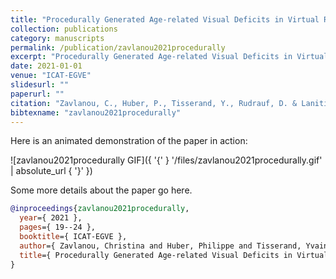 ```yaml
---
title: "Procedurally Generated Age-related Visual Deficits in Virtual Reality Environments."
collection: publications
category: manuscripts
permalink: /publication/zavlanou2021procedurally
excerpt: "Procedurally Generated Age-related Visual Deficits in Virtual Reality Environments."
date: 2021-01-01
venue: "ICAT-EGVE"
slidesurl: ""
paperurl: ""
citation: "Zavlanou, C., Huber, P., Tisserand, Y., Rudrauf, D. & Lanitis, A. (2021). "Procedurally Generated Age-related Visual Deficits in Virtual Reality Environments.." ICAT-EGVE. 19--24."
bibtexname: "zavlanou2021procedurally"
---
```


Here is an animated demonstration of the paper in action:

![zavlanou2021procedurally GIF]({ '{' } '/files/zavlanou2021procedurally.gif' | absolute_url { '}' })

Some more details about the paper go here.

```bibtex
@inproceedings{zavlanou2021procedurally,
  year={ 2021 },
  pages={ 19--24 },
  booktitle={ ICAT-EGVE },
  author={ Zavlanou, Christina and Huber, Philippe and Tisserand, Yvain and Rudrauf, David and Lanitis, Andreas },
  title={ Procedurally Generated Age-related Visual Deficits in Virtual Reality Environments. },
}
```
